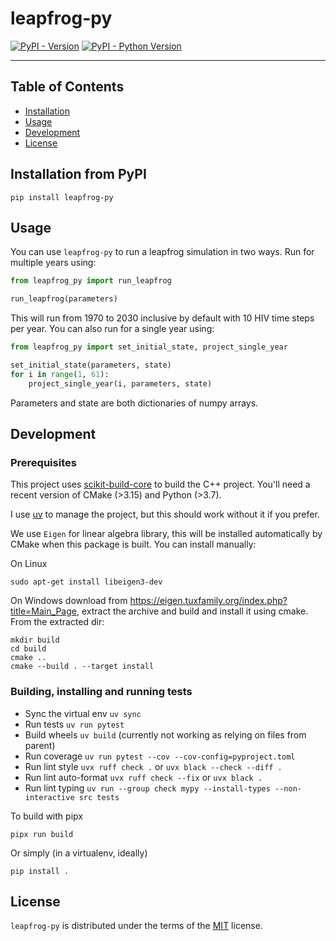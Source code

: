# leapfrog-py

[![PyPI - Version](https://img.shields.io/pypi/v/leapfrog-py.svg)](https://pypi.org/project/leapfrog-py)
[![PyPI - Python Version](https://img.shields.io/pypi/pyversions/leapfrog-py.svg)](https://pypi.org/project/leapfrog-py)

-----

## Table of Contents

- [Installation](#installation)
- [Usage](#usage)
- [Development](#development)
- [License](#license)

## Installation from PyPI

```console
pip install leapfrog-py
```

## Usage

You can use `leapfrog-py` to run a leapfrog simulation in two ways. Run for multiple years using:

```python
from leapfrog_py import run_leapfrog

run_leapfrog(parameters)
```

This will run from 1970 to 2030 inclusive by default with 10 HIV time steps per year. You can also run for a single year using:

```python
from leapfrog_py import set_initial_state, project_single_year

set_initial_state(parameters, state)
for i in range(1, 61):
    project_single_year(i, parameters, state)
```

Parameters and state are both dictionaries of numpy arrays.

## Development

### Prerequisites

This project uses [scikit-build-core](https://github.com/scikit-build/scikit-build-core) to build the C++ project. You'll need a recent version of CMake (>3.15) and Python (>3.7).

I use [uv](https://docs.astral.sh/uv/) to manage the project, but this should work without it if you prefer.

We use `Eigen` for linear algebra library, this will be installed automatically by CMake when this package is built. You can install manually:

On Linux

```console
sudo apt-get install libeigen3-dev
```

On Windows download from https://eigen.tuxfamily.org/index.php?title=Main_Page, extract the archive and build and install it using cmake. From the extracted dir:

```console
mkdir build
cd build
cmake ..
cmake --build . --target install
```

### Building, installing and running tests

* Sync the virtual env `uv sync`
* Run tests `uv run pytest`
* Build wheels `uv build` (currently not working as relying on files from parent)
* Run coverage `uv run pytest --cov --cov-config=pyproject.toml`
* Run lint style `uvx ruff check .` or `uvx black --check --diff .`
* Run lint auto-format `uvx ruff check --fix` or `uvx black .`
* Run lint typing `uv run --group check mypy --install-types --non-interactive src tests`

To build with pipx

```console
pipx run build
```

Or simply (in a virtualenv, ideally)

```console
pip install .
```

## License

`leapfrog-py` is distributed under the terms of the [MIT](https://spdx.org/licenses/MIT.html) license.
